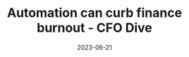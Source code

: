 ---
category:
- .nan
date: 2023-06-21
keyword_suggestion: wordpress management services
post_inspiration: https://www.cfodive.com/news/automation-finance-employees-avoid-burnout-emburse-cfo/646820/
silot_terms: digital transformation
title: <b>Automation</b> can curb finance burnout - CFO Dive
---